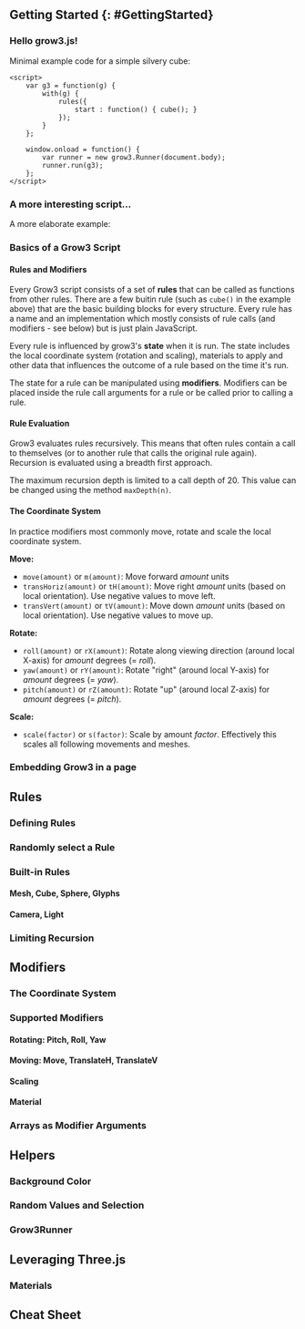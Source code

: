 ## Getting Started {: #GettingStarted}

### Hello grow3.js!

Minimal example code for a simple silvery cube:

    <script>
        var g3 = function(g) {
            with(g) {
                rules({
                    start : function() { cube(); }
                });
            }
        };

        window.onload = function() {
            var runner = new grow3.Runner(document.body);
            runner.run(g3);
        };
    </script>

### A more interesting script...

A more elaborate example:



### Basics of a Grow3 Script

#### Rules and Modifiers

Every Grow3 script consists of a set of **rules** that can be called as functions from other rules. There are a few buitin rule
(such as `cube()` in the example above) that are the basic building blocks for every structure. Every rule has a name and
an implementation which mostly consists of rule calls (and modifiers - see below) but is just plain JavaScript.

Every rule is influenced by grow3's **state** when it is run. The state includes the local coordinate system (rotation and scaling),
materials to apply and other data that influences the outcome of a rule based on the time it's run.

The state for a rule can be manipulated using **modifiers**. Modifiers can be placed inside the rule call arguments for a rule or be
called prior to calling a rule.

#### Rule Evaluation

Grow3 evaluates rules recursively. This means that often rules contain a call to themselves (or to another rule that calls
the original rule again). Recursion is evaluated using a breadth first approach.

The maximum recursion depth is limited to a call depth of 20. This value can be changed using the method `maxDepth(n)`.


#### The Coordinate System

In practice modifiers most commonly move, rotate and scale the local coordinate system.

**Move:**

* `move(amount)` or `m(amount)`: Move forward *amount* units
* `transHoriz(amount)` or `tH(amount)`: Move right *amount* units (based on local orientation). Use negative values to move left.
* `transVert(amount)` or `tV(amount)`: Move down *amount* units (based on local orientation). Use negative values to move up.

**Rotate:**

* `roll(amount)` or `rX(amount)`: Rotate along viewing direction (around local X-axis) for *amount* degrees (= *roll*).
* `yaw(amount)` or `rY(amount)`: Rotate "right" (around local Y-axis) for *amount* degrees (= *yaw*).
* `pitch(amount)` or `rZ(amount)`: Rotate "up" (around local Z-axis) for *amount* degrees (= *pitch*).

**Scale:**

* `scale(factor)` or `s(factor)`: Scale by amount *factor*. Effectively this scales all following movements and meshes.

### Embedding Grow3 in a page



## Rules

### Defining Rules

### Randomly select a Rule

### Built-in Rules
#### Mesh, Cube, Sphere, Glyphs
#### Camera, Light

### Limiting Recursion



## Modifiers

### The Coordinate System

### Supported Modifiers
#### Rotating: Pitch, Roll, Yaw
#### Moving: Move, TranslateH, TranslateV
#### Scaling
#### Material

### Arrays as Modifier Arguments



## Helpers

### Background Color

### Random Values and Selection

### Grow3Runner



## Leveraging Three.js

### Materials



## Cheat Sheet

